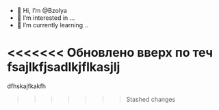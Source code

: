 - 👋 Hi, I’m @Bzolya
- 👀 I’m interested in ...
- 🌱 I’m currently learning ..

<<<<<<< Обновлено вверх по теч
fsajlkfjsadlkjflkasjlj
=======
dfhskajfkakfh
>>>>>>> Stashed changes

<!---
Bzolya/Bzolya is a ✨ special ✨ repository because its `README.md` (this file) appears on your GitHub profile.
You can click the Preview link to take a look at your changes.
--->

